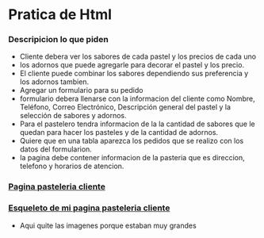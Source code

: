 # Pratica de Html

### Descripicion lo que piden

* Cliente debera ver los sabores de cada pastel y los precios de cada uno
* los adornos que puede agregarle para decorar el pastel y los precio.
* El cliente puede combinar los sabores dependiendo sus preferencia y los adornos tambien.
* Agregar un formulario para su pedido
* formulario debera llenarse con la informacion del cliente como Nombre, Teléfono, Correo Electrónico, Descripción general del pastel y la selección de sabores y adornos.
* Para el pastelero tendra informacion de la la cantidad de sabores que le quedan para hacer los pasteles y de la cantidad de adornos.
* Quiere que en una tabla aparezca los pedidos que se realizo con los datos del formularion.
* la pagina debe contener informacion de la pasteria que es direccion, telefono y horarios de atencion.

### [Pagina pasteleria cliente](https://alexgeovanni.github.io/Launch-X-Practicas/Fron-end/Html/Practica_Pastelera/Index_cliente.html)

### [Esqueleto de mi pagina pasteleria cliente](https://alexgeovanni.github.io/Launch-X-Practicas/Fron-end/Html/Practica_Pastelera/Index_cliente_estruct.html)
* Aqui quite las imagenes porque estaban muy grandes
